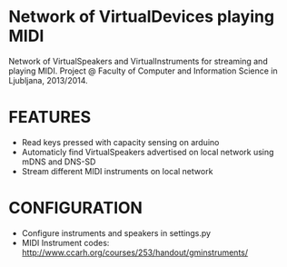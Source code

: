 Network of VirtualDevices playing MIDI
==========

Network of VirtualSpeakers and VirtualInstruments for streaming and playing MIDI.
Project @ Faculty of Computer and Information Science in Ljubljana, 2013/2014.

FEATURES
==========
* Read keys pressed with capacity sensing on arduino
* Automaticly find VirtualSpeakers advertised on local network using mDNS and DNS-SD
* Stream different MIDI instruments on local network

CONFIGURATION
==========
* Configure instruments and speakers in settings.py
* MIDI Instrument codes: http://www.ccarh.org/courses/253/handout/gminstruments/

